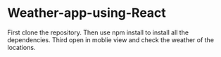 # Weather-app-using-React
First clone the repository.
Then use npm install to install all the dependencies.
Third open in moblie view and check the weather of the locations.
